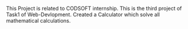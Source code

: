 This Project is related to CODSOFT internship.
This is the third project of Task1 of Web-Devlopment.
Created a Calculator which solve all mathematical calculations.
